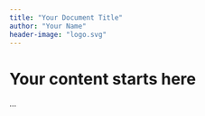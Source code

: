 ```yaml
---
title: "Your Document Title"
author: "Your Name"
header-image: "logo.svg"
---
```


# Your content starts here

...

